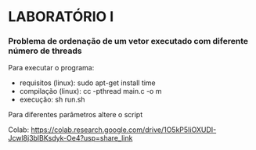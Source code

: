 # LABORATÓRIO I

### Problema de ordenação de um vetor executado com diferente número de threads

Para executar o programa: <br/>
<ul>
    <li>requisitos (linux): sudo apt-get install time</li>
    <li>compilação (linux): cc -pthread main.c -o m</li>
    <li>execução: sh run.sh</li>
</ul>

Para diferentes parâmetros altere o script

Colab: https://colab.research.google.com/drive/1O5kP5IiOXUDI-Jcwl8j3blBKsdyk-Oe4?usp=share_link

